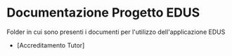 # Documentazione Progetto EDUS

Folder in cui sono presenti i documenti per l'utilizzo dell'applicazione EDUS

+ [Accreditamento Tutor]
